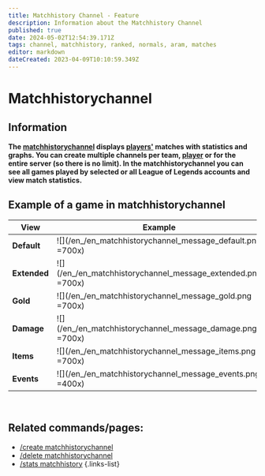 ```yaml
---
title: Matchhistory Channel - Feature
description: Information about the Matchhistory Channel
published: true
date: 2024-05-02T12:54:39.171Z
tags: channel, matchhistory, ranked, normals, aram, matches
editor: markdown
dateCreated: 2023-04-09T10:10:59.349Z
---
```


# Matchhistorychannel
## Information
**The [matchhistorychannel](/en/features/matchhistorychannel) displays [players'](/en/terms/player) matches with statistics and graphs. You can create multiple channels per team, [player](/en/terms/player) or for the entire server (so there is no limit). In the matchhistorychannel you can see all games played by selected or all League of Legends accounts and view match statistics.**
<br>

## Example of a game in matchhistorychannel
| **View** | **Example** |
| --- | --- |
| **Default** | ![](/en_/en_matchhistorychannel_message_default.png =700x) |
| **Extended** | ![](/en_/en_matchhistorychannel_message_extended.png =700x) |
| **Gold** | ![](/en_/en_matchhistorychannel_message_gold.png =700x) |
| **Damage** | ![](/en_/en_matchhistorychannel_message_damage.png =700x) |
| **Items** | ![](/en_/en_matchhistorychannel_message_items.png =700x) |
| **Events** | ![](/en_/en_matchhistorychannel_message_events.png =400x) |

<br>
 
## Related commands/pages:
-   [/create matchhistorychannel](/en/commands/matchhistorychannel/create)
-   [/delete matchhistorychannel](/en/commands/matchhistorychannel/delete) 
-   [/stats matchhistory](/en/commands/stats/matchhistory)
{.links-list}